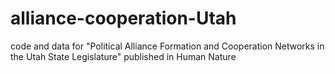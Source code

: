 # alliance-cooperation-Utah
code and data for "Political Alliance Formation and Cooperation Networks in the Utah State Legislature" published in Human Nature 
